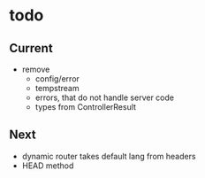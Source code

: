 # todo

## Current

- remove
  - config/error
  - tempstream
  - errors, that do not handle server code
  - types from ControllerResult

## Next

- dynamic router takes default lang from headers  
- HEAD method
